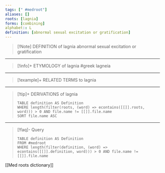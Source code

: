 ```yaml
---
tags: [" #medroot"]
aliases: []
roots: [lagnia]
forms: [combining]
alphabet:: L
definition: [abnormal sexual excitation or gratification]
---
```

>[!Note] DEFINITION of lagnia
>abnormal sexual excitation or gratification
_____
>[!info]+ ETYMOLOGY of lagnia
>#greek lagneia
_____
>[!example]+ RELATED TERMS to lagnia
>
_____
>[!tip]+ DERIVATIONS of lagnia
>```dataview
>TABLE definition AS Definition 
>WHERE length(filter(roots, (word) => econtains([[]].roots, word))) > 0 AND file.name != [[]].file.name
>SORT file.name ASC
>```
___
>[!faq]- Query
>```dataview
>TABLE definition AS Definition
>FROM #medroot
>WHERE length(filter(definition, (word) => econtains([[]].definition, word))) > 0 AND file.name != [[]].file.name
>```

[[Med roots dictionary]]